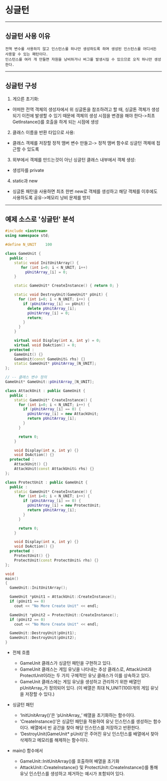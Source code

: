 # 싱글턴
------
## 싱글턴 사용 이유
    전역 변수를 사용하지 않고 인스턴스를 하나만 생성하도록 하며 생성된 인스턴스를 어디서든 사용할 수 있는 패턴이다. 
    인스턴스를 여러 개 만들면 자원을 낭비하거나 버그를 발생시킬 수 있으므로 오직 하나만 생성한다.
----

## 싱글턴 구성
1. 게으른 초기화: 
- 어떠한 전역 객체의 생성자에서 위 싱글톤을 참조하려고 할 때, 싱글톤 객체가 생성되기 이전에 발생할 수 있기 때문에 객체의 생성 시점을 변경을 해야 한다->최초 GetInstance()를 호출을 하게 되는 시점에 생성
2. 클래스 이름을 반환 타입으로 사용:
- 클래스 객체를 저장할 정적 맴버 변수 만들고-> 정적 맴버 함수로 싱글턴 객체에 접근할 수 있도록
3. 외부에서 객체를 만드는것이 아닌 싱글턴 클래스 내부에서 객체 생성:
- 생성자를 private
4. static과 new
- 싱글톤 패턴을 사용하면 최초 한번 new로 객체를 생성하고 해당 객체를 이후에도 사용하도록 공유->메모리 낭비 문제를 방지


------------------------------
## 예제 소스로 '싱글턴' 분석

```C++
#include <iostream>
using namespace std;

#define N_UNIT    100

class GameUnit {
  public :
    static void InitUnitArray() {
       for (int i=0; i < N_UNIT; i++)
         pUnitArray_[i] = 0;
    }

    static GameUnit* CreateInstance() { return 0; }

    static void DestroyUnit(GameUnit* pUnit) {
      for (int i=0; i < N_UNIT; i++) {
        if (pUnitArray_[i] == pUnit) {
          delete pUnitArray_[i];
          pUnitArray_[i] = 0;
          return;
        }
      }
    }

    virtual void Display(int x, int y) = 0;
    virtual void DoAction() = 0;
  protected :
    GameUnit() {}
    GameUnit(const GameUnit& rhs) {}
    static GameUnit* pUnitArray_[N_UNIT];
};

// -- 클래스 변수 정의
GameUnit* GameUnit::pUnitArray_[N_UNIT];

class AttackUnit : public GameUnit {
  public : 
    static GameUnit* CreateInstance() { 
      for (int i=0; i < N_UNIT; i++) {
        if (pUnitArray_[i] == 0) {
          pUnitArray_[i] = new AttackUnit;
          return pUnitArray_[i];
        }
      }

      return 0;
    }

    void Display(int x, int y) {}
    void DoAction() {}
  protected :
    AttackUnit() {}
    AttackUnit(const AttackUnit& rhs) {}
};

class ProtectUnit : public GameUnit {
  public : 
    static GameUnit* CreateInstance() { 
      for (int i=0; i < N_UNIT; i++) {
        if (pUnitArray_[i] == 0) {
          pUnitArray_[i] = new ProtectUnit;
          return pUnitArray_[i];
        }
      }

      return 0;
    }

    void Display(int x, int y) {}
    void DoAction() {}
  protected :
    ProtectUnit() {}
    ProtectUnit(const ProtectUnit& rhs) {}
};

void 
main()
{
  GameUnit::InitUnitArray();

  GameUnit *pUnit1 = AttackUnit::CreateInstance();
  if (pUnit1 == 0)
    cout << "No More Create Unit" << endl;

  GameUnit *pUnit2 = ProtectUnit::CreateInstance();
  if (pUnit2 == 0)
    cout << "No More Create Unit" << endl;

  GameUnit::DestroyUnit(pUnit1);
  GameUnit::DestroyUnit(pUnit2);
}
```

- 전체 흐름
   - GameUnit 클래스가 싱글턴 패턴을 구현하고 있다.
   - GameUnit 클래스는 게임 유닛을 나타내는 추상 클래스로, AttackUnit과 ProtectUnit이라는 두 가지 구체적인 유닛 클래스가 이를 상속하고 있다. 
   - GameUnit 클래스에는 게임 유닛을 생성하고 관리하기 위한 배열인 pUnitArray_가 정의되어 있다. (이 배열은 최대 N_UNIT(100)개의 게임 유닛을 저장할 수 있다.)

- 싱글턴 패턴
  - ‘InitUnitArray()’은 ‘pUnitArray_’ 배열을 초기화하는 함수이다.
  - ‘CreateInstance()’은 싱글턴 패턴을 적용하여 유닛 인스턴스를 생성하는 함수이다. 배열에서 빈 공간을 찾아 해당 인스턴스를 저장하고 반환한다.
  - ‘DestroyUnit(GameUnit* pUnit)’은 주어진 유닛 인스턴스를 배열에서 찾아 삭제하고 메모리를 해제하는 함수이다.

- main() 함수에서
  - GameUnit::InitUnitArray()를 호출하여 배열을 초기화
  - AttackUnit::CreateInstance() 및 ProtectUnit::CreateInstance()를 통해 유닛 인스턴스를 생성하고 제거하는 예시가 포함되어 있다.
